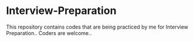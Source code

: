 # Interview-Preparation
This repository contains codes that are being practiced by me for Interview Preparation.. Coders are welcome..
